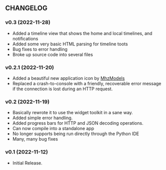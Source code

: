 ## CHANGELOG

### v0.3 (2022-11-28)

* Added a timeline view that shows the home and local timelines, and notifications
* Added some very basic HTML parsing for timeline toots
* Bug fixes to error handling
* Broke up source code into several files

### v0.2.1 (2022-11-20)

* Added a beautiful new application icon by [MhzModels](https://mastodon.art/@mhzmodels)
* Replaced a crash-to-console with a friendly, recoverable error message if the connection is lost during an HTTP request.

### v0.2 (2022-11-19)

* Basically rewrote it to use the widget toolkit in a sane way.
* Added simple error handling.
* Added progress bars for HTTP and JSON decoding operations.
* Can now compile into a standalone app
* No longer supports being run directly through the Python IDE
* Many, many bug fixes

### v0.1 (2022-11-12)

* Initial Release.